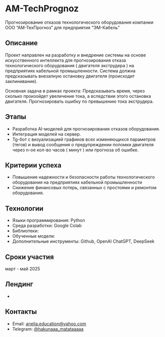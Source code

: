 # AM-TechPrognoz
Прогнозирование отказов технологического оборудования компании ООО “АМ-ТехПрогноз” для предприятия “ЭМ-Кабель”
## Описание
Проект направлен на разработку и внедрение системы на основе искусственного интеллекта для прогнозирования отказа технологического оборудования ( двигателя экструдера ) на предприятиях кабельной промышленности. Система должна предсказывать внезапную остановку двигателя (происходит заклинивание).

Основная задача в рамках проекта: Предсказывать время, через сколько произойдет увеличение тока, а вследствии этого остановка двигателя. Прогнозировать ошибку по превышению тока экструдера.
## Этапы
- Разработка AI-моделей для прогнозирования отказов оборудования.
- Интеграция моделей на сервер.
- Tg-бот  с визуализацией графиков всех изменяющихся параметров (тегов) и вывод сообщения о предупреждении поломки двигателя через n-ое кол-во часов ( минут ) или прогноза об ошибке.

## Критерии успеха
- Повышение надежности и безопасности работы технологического оборудования на предприятиях кабельной промышленности
- Снижение финансовых потерь, связанных с простоями и ремонтом оборудования.

## Технологии
- Языки программирования:  Python
- Среда разработки: Google Colab
- Библиотеки: 
- Обученные модели: 
- Дополнительные инструменты: Github, OpenAI ChatGPT, DeepSeek
## Сроки участия
  март - май 2025
## Лендинг
- 
## Контакты
- Email: anelia.education@yahoo.com
- Telegram: [@hakunaaa_matataaaaa](https://t.me/hakunaaa_matataaaaa)
